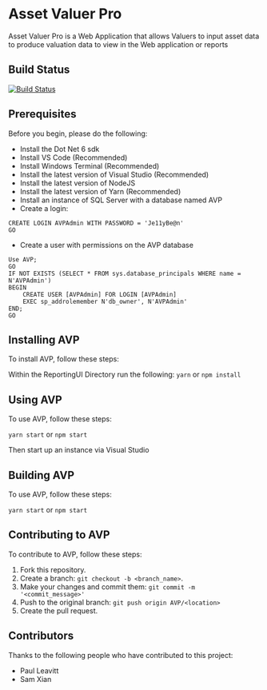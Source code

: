 # Asset Valuer Pro

Asset Valuer Pro is a Web Application that allows Valuers to input asset data to produce valuation data to view in the Web application or reports
## Build Status
[![Build Status](https://dev.azure.com/Assetvaluerpro/AVP/_apis/build/status/Asset%20Management%20Modelling%20UI?branchName=master)](https://dev.azure.com/Assetvaluerpro/AVP/_build/latest?definitionId=4&branchName=master)

## Prerequisites

Before you begin, please do the following:
* Install the Dot Net 6 sdk
* Install VS Code (Recommended)
* Install Windows Terminal (Recommended)
* Install the latest version of Visual Studio (Recommended)
* Install the latest version of NodeJS
* Install the latest version of Yarn (Recommended)
* Install an instance of SQL Server with a database named AVP
* Create a login:
```
CREATE LOGIN AVPAdmin WITH PASSWORD = 'Je11yBe@n'
GO
```
* Create a user with permissions on the AVP database
```
Use AVP;
GO
IF NOT EXISTS (SELECT * FROM sys.database_principals WHERE name = N'AVPAdmin')
BEGIN
    CREATE USER [AVPAdmin] FOR LOGIN [AVPAdmin]
    EXEC sp_addrolemember N'db_owner', N'AVPAdmin'
END;
GO
```

## Installing AVP

To install AVP, follow these steps:


Within the ReportingUI Directory run the following:
`yarn` or `npm install`

## Using AVP

To use AVP, follow these steps:

`yarn start` or `npm start`

Then start up an instance via Visual Studio

## Building AVP

To use AVP, follow these steps:

`yarn start` or `npm start`

## Contributing to AVP
To contribute to AVP, follow these steps:

1. Fork this repository.
2. Create a branch: `git checkout -b <branch_name>`.
3. Make your changes and commit them: `git commit -m '<commit_message>'`
4. Push to the original branch: `git push origin AVP/<location>`
5. Create the pull request.

## Contributors

Thanks to the following people who have contributed to this project:

* Paul Leavitt
* Sam Xian

